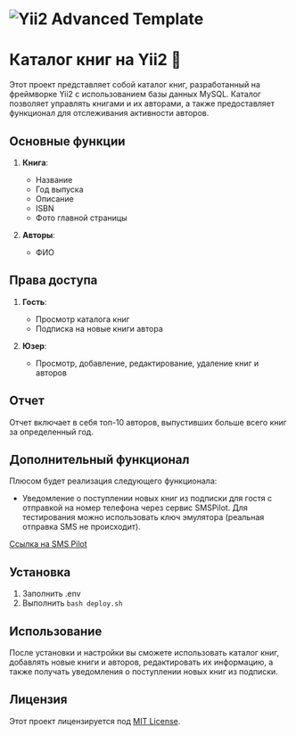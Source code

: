 <img
  src="https://i.ibb.co/f9207H0/2024-03-27-21-34-32.png"
  alt="Yii2 Advanced Template"
  style="display: inline-block; margin: 0 auto; max-width: 700px">
====================================================
# Каталог книг на Yii2 🚀

Этот проект представляет собой каталог книг, разработанный на фреймворке Yii2 с использованием базы данных MySQL. Каталог позволяет управлять книгами и их авторами, а также предоставляет функционал для отслеживания активности авторов.

## Основные функции

1. **Книга**: 
   - Название
   - Год выпуска
   - Описание
   - ISBN
   - Фото главной страницы

2. **Авторы**: 
   - ФИО

## Права доступа

1. **Гость**: 
   - Просмотр каталога книг
   - Подписка на новые книги автора

2. **Юзер**: 
   - Просмотр, добавление, редактирование, удаление книг и авторов

## Отчет

Отчет включает в себя топ-10 авторов, выпустивших больше всего книг за определенный год.

## Дополнительный функционал

Плюсом будет реализация следующего функционала:
- Уведомление о поступлении новых книг из подписки для гостя с отправкой на номер телефона через сервис SMSPilot. Для тестирования можно использовать ключ эмулятора (реальная отправка SMS не происходит).

[Ссылка на SMS Pilot](https://smspilot.ru/)

## Установка

1. Заполнить .env
2. Выполнить 
`bash deploy.sh`

## Использование

После установки и настройки вы сможете использовать каталог книг, добавлять новые книги и авторов, редактировать их информацию, а также получать уведомления о поступлении новых книг из подписки.

## Лицензия

Этот проект лицензируется под [MIT License](LICENSE).
